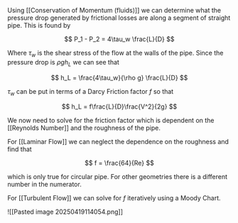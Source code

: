 Using [[Conservation of Momentum (fluids)]] we can determine what the pressure drop generated by frictional losses are along a segment of straight pipe. This is found by

$$
P_1 - P_2 = 4\tau_w \frac{L}{D}
$$

Where $\tau_w$ is the shear stress of the flow at the walls of the pipe. Since the pressure drop is $\rho g h_L$ we can see that

$$
h_L = \frac{4\tau_w}{\rho g} \frac{L}{D}
$$

$\tau_w$ can be put in terms of a Darcy Friction factor $f$ so that 

$$
h_L = f\frac{L}{D}\frac{V^2}{2g}
$$

We now need to solve for the friction factor which is dependent on the [[Reynolds Number]] and the roughness of the pipe.

For [[Laminar Flow]] we can neglect the dependence on the roughness and find that

$$
f = \frac{64}{Re}
$$

which is only true for circular pipe. For other geometries there is a different number in the numerator.

For [[Turbulent Flow]] we can solve for $f$ iteratively using a Moody Chart.

![[Pasted image 20250419114054.png]]

